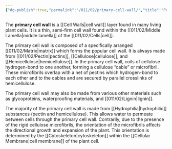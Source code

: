 ```yaml
---
{"dg-publish":true,"permalink":"/011/02/primary-cell-wall/","title":"Primary Cell Wall","tags":["BIOL412"],"noteIcon":"1","created":"2024-09-26T13:45:04.121-07:00","updated":"2024-10-03T23:12:55.524-07:00"}
---
```


The **primary cell wall** is a [[Cell Walls\|cell wall]] layer found in many living plant cells. It is a thin, semi-firm cell wall found within the [[011/02/Middle Lamella\|middle lamella]] of the [[011/02/Cells\|cell]].

The primary cell wall is composed of a specifically arranged [[011/02/Matrix\|matrix]] which forms the popular cell wall. It is always made from [[011/02/Pectin\|pectins]], [[Cellulose\|cellulose]], and [[Hemicellulose\|hemicellulose]]. In the primary cell wall, coils of cellulose hydrogen-bond to one another, forming a cellulose “cable” or microfibril. These microfibrils overlap with a net of pectins which hydrogen-bond to each other and to the cables and are secured by parallel crosslinks of hemicellulose.

The primary cell wall may also be made from various other materials such as glycoproteins, waterproofing materials, and [[011/02/Lignin\|lignin]].

The majority of the primary cell wall is made from [[Hydrophilia\|hydrophilic]] substances (pectin and hemicellulose). This allows water to permeate between cells through the primary cell wall. Contrarily, due to the presence of the rigid cellulose microfibrils, the orientation of the microfibrils affects the directional growth and expansion of the plant. This orientation is determined by the [[Cytoskeleton\|cytoskeleton]] within the [[Cellular Membrane\|cell membrane]] of the plant cell.